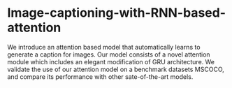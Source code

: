 # Image-captioning-with-RNN-based-attention

We introduce an attention based model that automatically learns to generate a caption for images. Our model consists of a novel attention module which includes an elegant modification of GRU architecture. We validate the use of our attention model on a benchmark datasets MSCOCO, and compare its performance with other sate-of-the-art models.
